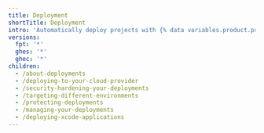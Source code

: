 ```yaml
---
title: Deployment
shortTitle: Deployment
intro: 'Automatically deploy projects with {% data variables.product.prodname_actions %}.'
versions:
  fpt: '*'
  ghes: '*'
  ghec: '*'
children:
  - /about-deployments
  - /deploying-to-your-cloud-provider
  - /security-hardening-your-deployments
  - /targeting-different-environments
  - /protecting-deployments
  - /managing-your-deployments
  - /deploying-xcode-applications
---
```


